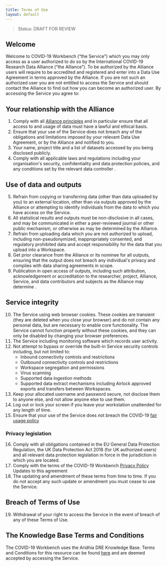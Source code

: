 ```yaml
---
title: Terms of Use
layout: default
---
```


> Status: DRAFT FOR REVIEW

## Welcome

Welcome to COVID-19 Workbench (“the Service”) which you may only access as a user authorized to do so by the International COVID-19 Research Data Alliance (“the Alliance”). To be authorized by the Alliance users will require to be accredited and registered and enter into a Data Use Agreement in terms approved by the Alliance. If you are not such an authorized user you are not entitled to access the Service and should contact the Alliance to find out how you can become an authorized user.
By accessing the Service you agree to:

## Your relationship with the Alliance

1.	Comply with all [Alliance principles](Development_Principles.md) and in particular ensure that all access to and usage of data must have a lawful and ethical basis.
2.	Ensure that your use of the Service does not breach any of the obligations and limitations imposed by your relevant Data Use Agreement, or by the Alliance and notified to you.
3.	Your name, project title and a list of datasets accessed by you being disclosed publicly.
4.	Comply with all applicable laws and regulations including your organisation's security, confidentiality and data protection policies, and any conditions set by the relevant data controller . 

## Use of data and outputs

5.	Refrain from copying or transferring data (other than data uploaded by you) to an external location, other than via outputs approved by the Alliance or attempting to identify individuals from the data to which you have access on the Service.
6.	All statistical results and outputs must be non-disclosive in all cases, and may be communicated in either a peer-reviewed journal or other public mechanism, or otherwise as may be determined by the Alliance.
7.	Refrain from uploading data which you are not authorized to upload, including non-pseudonymized, inappropriately consented, and regulatory prohibited data and accept responsibility for the data that you upload into a Workspace.
8.	Get prior clearance from the Alliance or its nominee for all outputs, ensuring that the output does not breach any individual's privacy and complies with data sharing agreements in scope.
9.	Publication in open access of outputs, including such attribution, acknowledgement or accreditation to the researcher, project, Alliance, Service, and data contributors and subjects  as the Alliance may determine .

## Service integrity

10.	The Service using web browser cookies. These cookies are transient (they are deleted when you close your browser) and do not contain any personal data, but are necessary to enable core functionality. The Service cannot function properly without these cookies, and they can only be disabled by changing your browser preferences.
11.	The Service including monitoring software which records user activity.
12.	Not attempt to bypass or override the built-in Service security controls including, but not limited to:
    - Inbound connectivity controls and restrictions
    - Outbound connectivity controls and restrictions
    - Workspace segregation and permissions
    - Virus scanning
    - Supported data ingestion methods
    - Supported data extract mechanisms including Airlock approved exports and transfers between Workspaces.
13.	Keep your allocated username and password secure, not disclose them to anyone else, and not allow anyone else to use them.
14.	Log out or lock your screen if you leave your workstation unattended for any length of time.
15.	Ensure that your use of the Service does not breach the COVID-19 [fair usage policy](https://knowledgebase.aridhia.io/article/aridhia-dre-fair-usage-policy/ )

### Privacy legislation

16.	Comply with all obligations contained in the EU General Data Protection Regulation, the UK Data Protection Act 2018 (for UK authorized users) and all relevant data protection legislation in force in the jurisdiction in which you are located.
17.	Comply with the terms of the COVID-19 Workbench [Privacy Policy](https://knowledgebase.aridhia.io/article/privacy-policy/)
Updates to this agreement
18.	The updating and amendment of these terms from time to time. If you do not accept any such update or amendment you must cease to use the Service.

## Breach of Terms of Use

19. Withdrawal of your right to access the Service in the event of    breach of any of these Terms of Use.

## The Knowledge Base Terms and Conditions

The COVID-19 Workbench uses the Aridhia DRE Knowledge Base. Terms and Conditions for this resource can be found [here](https://knowledgebase.aridhia.io/terms-and-conditions/) and are deemed accepted by accessing the Service.
